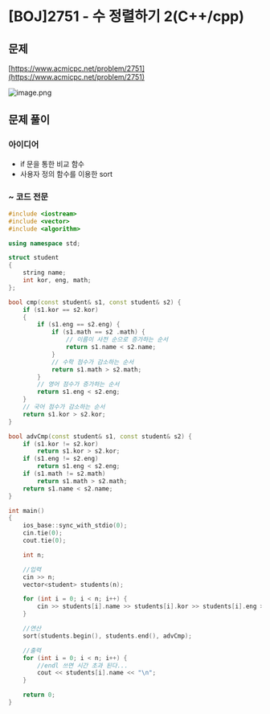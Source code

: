 # [BOJ]2751 - 수 정렬하기 2(C++/cpp)

## 문제

[https://www.acmicpc.net/problem/2751](https://www.acmicpc.net/problem/2751)

![image.png](%5BBOJ%5D%202751%20-%20%E1%84%89%E1%85%AE%20%E1%84%8C%E1%85%A5%E1%86%BC%E1%84%85%E1%85%A7%E1%86%AF%E1%84%92%E1%85%A1%E1%84%80%E1%85%B5%202(C++%20cpp)%206cf80d8fae0a4799b037cf83be06212b/image.png)

## 문제 풀이

### 아이디어

- if 문을 통한 비교 함수
- 사용자 정의 함수를 이용한 sort

### ~ 코드 전문

```cpp
#include <iostream>
#include <vector>
#include <algorithm>

using namespace std;

struct student
{
	string name;
	int kor, eng, math;
};

bool cmp(const student& s1, const student& s2) {
	if (s1.kor == s2.kor)
	{
		if (s1.eng == s2.eng) {
			if (s1.math == s2 .math) {
				// 이름이 사전 순으로 증가하는 순서
				return s1.name < s2.name;
			}
			// 수학 점수가 감소하는 순서
			return s1.math > s2.math;
		}
		// 영어 점수가 증가하는 순서
		return s1.eng < s2.eng;
	}
	// 국어 점수가 감소하는 순서
	return s1.kor > s2.kor;
}

bool advCmp(const student& s1, const student& s2) {
	if (s1.kor != s2.kor)
		return s1.kor > s2.kor;
	if (s1.eng != s2.eng)
		return s1.eng < s2.eng;
	if (s1.math != s2.math)
		return s1.math > s2.math;
	return s1.name < s2.name;
}

int main()
{
	ios_base::sync_with_stdio(0);
	cin.tie(0);
	cout.tie(0);

	int n;

	//입력
	cin >> n;
	vector<student> students(n);

	for (int i = 0; i < n; i++) {
		cin >> students[i].name >> students[i].kor >> students[i].eng >> students[i].math;
	}

	//연산
	sort(students.begin(), students.end(), advCmp);

	//출력
	for (int i = 0; i < n; i++) {
		//endl 쓰면 시간 초과 된다...
		cout << students[i].name << "\n";
	}

	return 0;
}
```